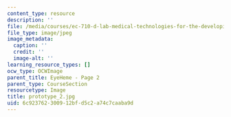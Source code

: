 ```yaml
---
content_type: resource
description: ''
file: /media/courses/ec-710-d-lab-medical-technologies-for-the-developing-world-spring-2010/6c923762300912bfd5c2a74c7caaba9d_prototype_2.jpg
file_type: image/jpeg
image_metadata:
  caption: ''
  credit: ''
  image-alt: ''
learning_resource_types: []
ocw_type: OCWImage
parent_title: EyeHeme - Page 2
parent_type: CourseSection
resourcetype: Image
title: prototype_2.jpg
uid: 6c923762-3009-12bf-d5c2-a74c7caaba9d
---
```

